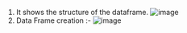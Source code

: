 1) It shows the structure of the dataframe.
    ![image](https://user-images.githubusercontent.com/59577058/132388944-fb8688dc-fbd3-45e2-82d1-0844cfe74b1a.png)
2) Data Frame creation :- 
    ![image](https://user-images.githubusercontent.com/59577058/132389842-acc7ebb8-7dc6-49e4-a4ec-374cba35226d.png)


